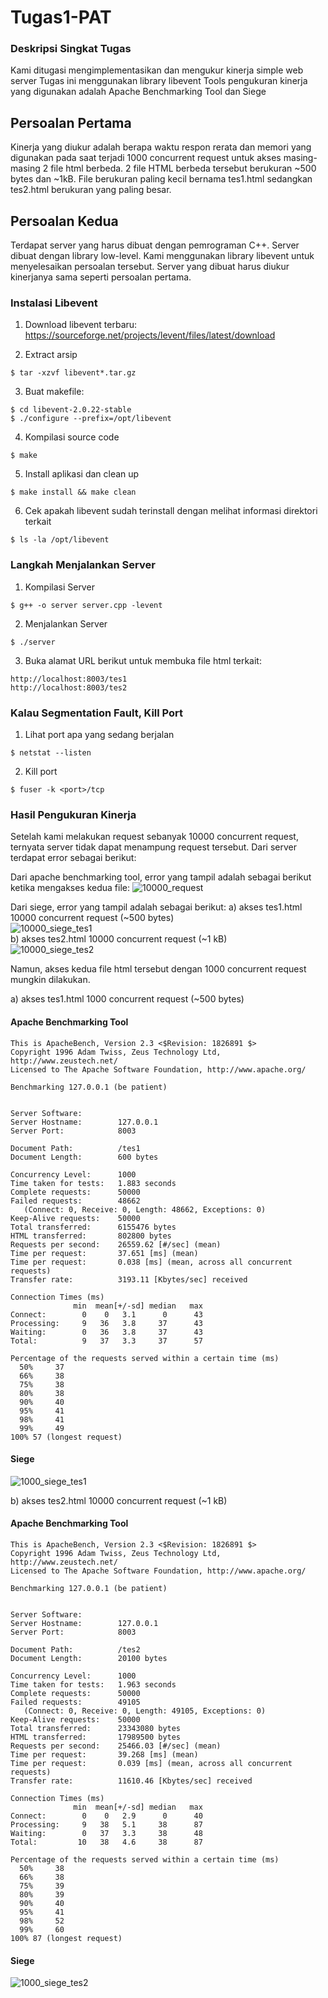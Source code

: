 # Tugas1-PAT
### Deskripsi Singkat Tugas
Kami ditugasi mengimplementasikan dan mengukur kinerja simple web server
Tugas ini menggunakan library libevent
Tools pengukuran kinerja yang digunakan adalah Apache Benchmarking Tool dan Siege

## Persoalan Pertama
<Tambahkan lagi disini>
Kinerja yang diukur adalah berapa waktu respon rerata dan memori yang digunakan pada saat terjadi 1000 concurrent request untuk akses masing-masing 2 file html berbeda. 2 file HTML berbeda tersebut berukuran ~500 bytes dan ~1kB. File berukuran paling kecil bernama tes1.html sedangkan tes2.html berukuran yang paling besar.

## Persoalan Kedua
Terdapat server yang harus dibuat dengan pemrograman C++. Server dibuat dengan library low-level. Kami menggunakan library libevent untuk menyelesaikan persoalan tersebut. Server yang dibuat harus diukur kinerjanya sama seperti persoalan pertama.

### Instalasi Libevent
1) Download libevent terbaru:
https://sourceforge.net/projects/levent/files/latest/download

2) Extract arsip
```
$ tar -xzvf libevent*.tar.gz
```

3) Buat makefile:
```
$ cd libevent-2.0.22-stable
$ ./configure --prefix=/opt/libevent
```

4) Kompilasi source code
```
$ make
```
5) Install aplikasi dan clean up
```
$ make install && make clean
```
6) Cek apakah libevent sudah terinstall dengan melihat informasi direktori terkait
```
$ ls -la /opt/libevent
```

### Langkah Menjalankan Server
1) Kompilasi Server
```
$ g++ -o server server.cpp -levent
```
2) Menjalankan Server
```
$ ./server
```
3) Buka alamat URL berikut untuk membuka file html terkait:
```
http://localhost:8003/tes1
http://localhost:8003/tes2
```
### Kalau Segmentation Fault, Kill Port
1) Lihat port apa yang sedang berjalan
```
$ netstat --listen
```
2) Kill port
```
$ fuser -k <port>/tcp
```

### Hasil Pengukuran Kinerja
Setelah kami melakukan request sebanyak 10000 concurrent request, ternyata server tidak dapat menampung request tersebut.
Dari server terdapat error sebagai berikut:

Dari apache benchmarking tool, error yang tampil adalah sebagai berikut ketika mengakses kedua file:
![10000_request](Screenshot/10000_request.png)

Dari siege, error yang tampil adalah sebagai berikut:
a) akses tes1.html 10000 concurrent request (~500 bytes)<br>
![10000_siege_tes1](Screenshot/10000_siege_tes1.JPG)
<br>b) akses tes2.html 10000 concurrent request (~1 kB)<br>
![10000_siege_tes2](Screenshot/10000_siege_tes2.png)

Namun, akses kedua file html tersebut dengan 1000 concurrent request mungkin dilakukan.

a) akses tes1.html 1000 concurrent request (~500 bytes)
#### Apache Benchmarking Tool
```
This is ApacheBench, Version 2.3 <$Revision: 1826891 $>
Copyright 1996 Adam Twiss, Zeus Technology Ltd, http://www.zeustech.net/
Licensed to The Apache Software Foundation, http://www.apache.org/

Benchmarking 127.0.0.1 (be patient)


Server Software:        
Server Hostname:        127.0.0.1
Server Port:            8003

Document Path:          /tes1
Document Length:        600 bytes

Concurrency Level:      1000
Time taken for tests:   1.883 seconds
Complete requests:      50000
Failed requests:        48662
   (Connect: 0, Receive: 0, Length: 48662, Exceptions: 0)
Keep-Alive requests:    50000
Total transferred:      6155476 bytes
HTML transferred:       802800 bytes
Requests per second:    26559.62 [#/sec] (mean)
Time per request:       37.651 [ms] (mean)
Time per request:       0.038 [ms] (mean, across all concurrent requests)
Transfer rate:          3193.11 [Kbytes/sec] received

Connection Times (ms)
              min  mean[+/-sd] median   max
Connect:        0    0   3.1      0      43
Processing:     9   36   3.8     37      43
Waiting:        0   36   3.8     37      43
Total:          9   37   3.3     37      57

Percentage of the requests served within a certain time (ms)
  50%     37
  66%     38
  75%     38
  80%     38
  90%     40
  95%     41
  98%     41
  99%     49
100% 57 (longest request)
```
#### Siege
![1000_siege_tes1](Screenshot/1000_siege_tes1.JPG)

b) akses tes2.html 10000 concurrent request (~1 kB)
#### Apache Benchmarking Tool
```
This is ApacheBench, Version 2.3 <$Revision: 1826891 $>
Copyright 1996 Adam Twiss, Zeus Technology Ltd, http://www.zeustech.net/
Licensed to The Apache Software Foundation, http://www.apache.org/

Benchmarking 127.0.0.1 (be patient)


Server Software:        
Server Hostname:        127.0.0.1
Server Port:            8003

Document Path:          /tes2
Document Length:        20100 bytes

Concurrency Level:      1000
Time taken for tests:   1.963 seconds
Complete requests:      50000
Failed requests:        49105
   (Connect: 0, Receive: 0, Length: 49105, Exceptions: 0)
Keep-Alive requests:    50000
Total transferred:      23343080 bytes
HTML transferred:       17989500 bytes
Requests per second:    25466.03 [#/sec] (mean)
Time per request:       39.268 [ms] (mean)
Time per request:       0.039 [ms] (mean, across all concurrent requests)
Transfer rate:          11610.46 [Kbytes/sec] received

Connection Times (ms)
              min  mean[+/-sd] median   max
Connect:        0    0   2.9      0      40
Processing:     9   38   5.1     38      87
Waiting:        0   37   3.3     38      48
Total:         10   38   4.6     38      87

Percentage of the requests served within a certain time (ms)
  50%     38
  66%     38
  75%     39
  80%     39
  90%     40
  95%     41
  98%     52
  99%     60
100% 87 (longest request)
```
#### Siege
![1000_siege_tes2](Screenshot/1000_siege_tes2.JPG)
